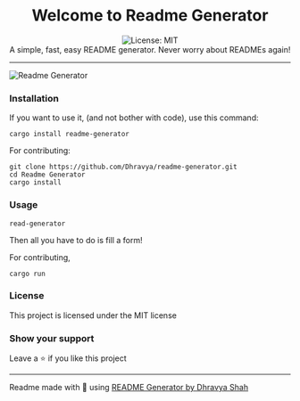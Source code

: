 <div align="center">
<h1 align="center">Welcome to Readme Generator</h1>
<img alt="License: MIT" src="https://img.shields.io/badge/License-MIT-yellow.svg" /><br>
A simple, fast, easy README generator. Never worry about READMEs again!
</div>

***
![Readme Generator](https://us-east-1.tixte.net/uploads/img.dhravya.dev/l0ap2hcs50a.png)


### Installation

If you want to use it, (and not bother with code), use this command:

```
cargo install readme-generator
```

For contributing:
```
git clone https://github.com/Dhravya/readme-generator.git
cd Readme Generator
cargo install
```

### Usage
```
read-generator
```
Then all you have to do is fill a form!

For contributing, 
```
cargo run
```


### License
This project is licensed under the MIT license
### Show your support
Leave a ⭐ if you like this project
***
Readme made with 💖 using [README Generator by Dhravya Shah](https://github.com/Dhravya/readme-generator)